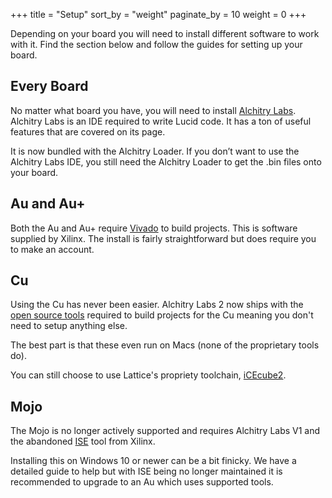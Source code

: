 +++
title = "Setup"
sort_by = "weight"
paginate_by = 10
weight = 0
+++

Depending on your board you will need to install different software to work with it. Find the section below and follow the guides for setting up your board.

## Every Board

No matter what board you have, you will need to install [Alchitry Labs](@/alchitry-labs.md). Alchitry Labs is an IDE required to write Lucid code. It has a ton of useful features that are covered on its page.

It is now bundled with the Alchitry Loader. If you don’t want to use the Alchitry Labs IDE, you still need the Alchitry Loader to get the .bin files onto your board.

## Au and Au+

Both the Au and Au+ require [Vivado](@/tutorials/setup/vivado.md) to build projects. This is software supplied by Xilinx. The install is fairly straightforward but does require you to make an account.

## Cu

Using the Cu has never been easier. Alchitry Labs 2 now ships with the  [open source tools](https://symbiflow.github.io/index.html) required to build projects for the Cu meaning you don't need to setup anything else.

The best part is that these even run on Macs (none of the proprietary tools do).

You can still choose to use Lattice's propriety toolchain, [iCEcube2](@/tutorials/setup/icecube2.md).
## Mojo

The Mojo is no longer actively supported and requires Alchitry Labs V1 and the abandoned [ISE](@/tutorials/setup/ise.md) tool from Xilinx. 

Installing this on Windows 10 or newer can be a bit finicky. We have a detailed guide to help but with ISE being no longer maintained it is recommended to upgrade to an Au which uses supported tools.